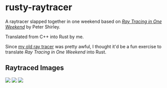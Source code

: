 # rusty-raytracer

A raytracer slapped together in one weekend based on [_Ray Tracing in One Weekend_](https://raytracing.github.io/books/RayTracingInOneWeekend.html) by Peter Shirley. 

Translated from C++ into Rust by me.

Since [my old ray tracer](https://github.com/tdude92/raytracer) was pretty awful, I thought it'd be a fun exercise to translate _Ray Tracing in One Weekend_ into Rust.

## Raytraced Images
![](./images/4_large_lambertian.png)
![](./images/5_materials.png)
![](./images/9_another_angle.png)
